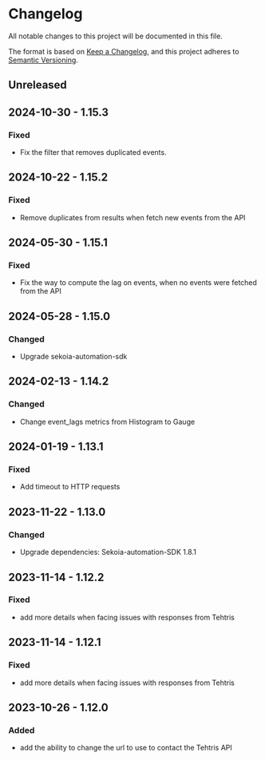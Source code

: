 # Changelog

All notable changes to this project will be documented in this file.

The format is based on [Keep a Changelog](https://keepachangelog.com/en/1.0.0/),
and this project adheres to [Semantic Versioning](https://semver.org/spec/v2.0.0.html).

## Unreleased

## 2024-10-30 - 1.15.3

### Fixed

- Fix the filter that removes duplicated events.

## 2024-10-22 - 1.15.2

### Fixed

- Remove duplicates from results when fetch new events from the API

## 2024-05-30 - 1.15.1

### Fixed

- Fix the way to compute the lag on events, when no events were fetched from the API

## 2024-05-28 - 1.15.0

### Changed

- Upgrade sekoia-automation-sdk

## 2024-02-13 - 1.14.2

### Changed

- Change event_lags metrics from Histogram to Gauge

## 2024-01-19 - 1.13.1

### Fixed

- Add timeout to HTTP requests

## 2023-11-22 - 1.13.0

### Changed

- Upgrade dependencies: Sekoia-automation-SDK 1.8.1

## 2023-11-14 - 1.12.2

### Fixed

- add more details when facing issues with responses from Tehtris

## 2023-11-14 - 1.12.1

### Fixed

- add more details when facing issues with responses from Tehtris

## 2023-10-26 - 1.12.0

### Added

- add the ability to change the url to use to contact the Tehtris API
